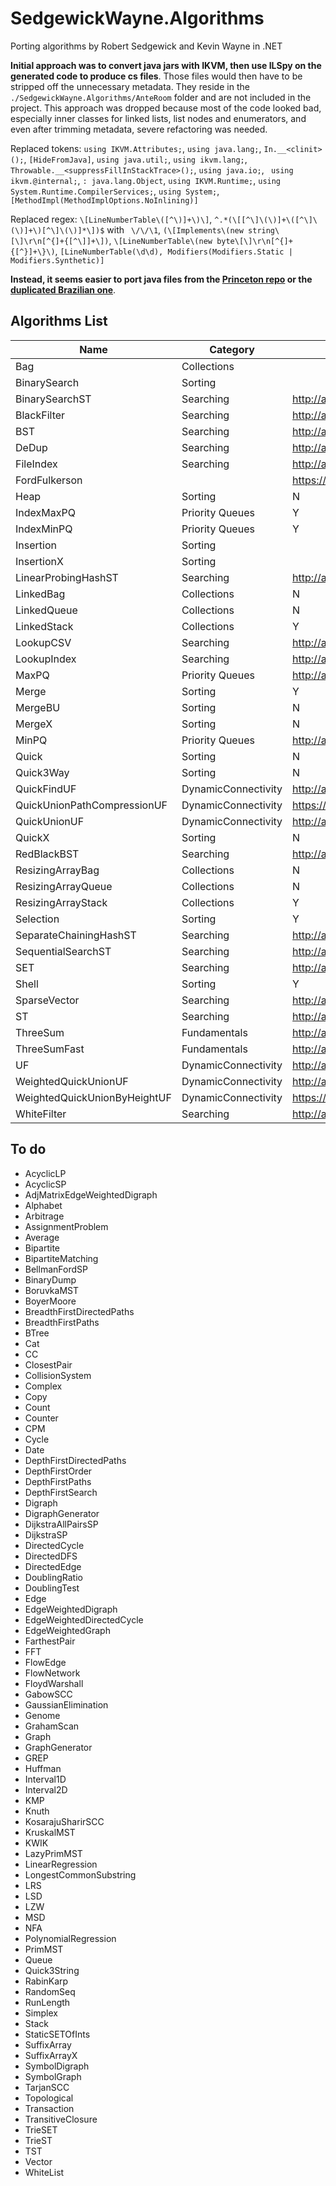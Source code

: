# SedgewickWayne.Algorithms
Porting algorithms by Robert Sedgewick and Kevin Wayne in .NET

**Initial approach was to convert java jars with IKVM, then use ILSpy on the generated code to produce cs files**.
Those files would then have to be stripped off the unnecessary metadata. 
They reside in the `./SedgewickWayne.Algorithms/AnteRoom` folder and are not included in the project.
This approach was dropped because most of the code looked bad, especially inner classes for linked lists, list nodes and enumerators, and even after trimming metadata, severe refactoring was needed.

Replaced tokens: `using IKVM.Attributes;`, `using java.lang;`, `In.__<clinit>();`, `[HideFromJava]`, `using java.util;`, `using ikvm.lang;`, ` Throwable.__<suppressFillInStackTrace>();`, `using java.io;`, ` using ikvm.@internal;`, `: java.lang.Object`, `using IKVM.Runtime;`, `using System.Runtime.CompilerServices;`, `using System;`, `[MethodImpl(MethodImplOptions.NoInlining)]`

Replaced regex: `\[LineNumberTable\([^\)]+\)\]`, `^.*(\[[^\]\(\)]+\([^\]\(\)]+\)[^\]\(\)]*\])$` with ` \/\/\1`, `(\[Implements\(new string\[\]\r\n[^{]+{[^\]]+\])`, `\[LineNumberTable\(new byte\[\]\r\n[^{]+{[^}]+\}\)`, `[LineNumberTable(\d\d), Modifiers(Modifiers.Static | Modifiers.Synthetic)]`


 

**Instead, it seems easier to port java files from the [Princeton repo](http://algs4.cs.princeton.edu) or the [duplicated Brazilian one](https://www.ime.usp.br/~pf/sedgewick-wayne/algs4/)**.

## Algorithms List

Name | Category | Princeton java link | Done
--- | --- | --- | ---
Bag                           | Collections                   |  | N
BinarySearch                  |  Sorting                      |  | Y
BinarySearchST                |  Searching                    | http://algs4.cs.princeton.edu/31elementary/BinarySearchST.java.html
BlackFilter                   |  Searching                    | http://algs4.cs.princeton.edu/31elementary
BST                           |  Searching                    | http://algs4.cs.princeton.edu/32bst/BST.java.html
DeDup                         |  Searching                    | http://algs4.cs.princeton.edu/31elementary
FileIndex                     |  Searching                    | http://algs4.cs.princeton.edu/31elementary
FordFulkerson                 |                               | https://www.ime.usp.br/~pf/sedgewick-wayne/algs4/FordFulkerson.java
Heap                          |  Sorting                      |  N
IndexMaxPQ                    |  Priority Queues              |  Y
IndexMinPQ                    |  Priority Queues              |  Y
Insertion                     |  Sorting                      |
InsertionX                    |  Sorting                      |
LinearProbingHashST           |  Searching                    | http://algs4.cs.princeton.edu/34hash/LinearProbingHashST.java.html
LinkedBag                     |  Collections                  |  N
LinkedQueue                   |  Collections                  |  N
LinkedStack                   |  Collections                  |  Y
LookupCSV                     |  Searching                    | http://algs4.cs.princeton.edu/31elementary
LookupIndex                   |  Searching                    | http://algs4.cs.princeton.edu/31elementary
MaxPQ                         |  Priority Queues              | http://algs4.cs.princeton.edu/24pq/MaxPQ.java.html | Y
Merge                         |  Sorting                      |  Y
MergeBU                       |  Sorting                      |  N
MergeX                        |  Sorting                      |  N
MinPQ                         |  Priority Queues              |  http://algs4.cs.princeton.edu/24pq/MinPQ.java.html | Y
Quick                         |  Sorting                      |  N
Quick3Way                     |  Sorting                      |  N
QuickFindUF                   |  DynamicConnectivity          | http://algs4.cs.princeton.edu/15uf/QuickFindUF.java.html
QuickUnionPathCompressionUF | DynamicConnectivity | https://algs4.cs.princeton.edu/15uf/QuickUnionPathCompressionUF.java.html 
QuickUnionUF                  |  DynamicConnectivity          | http://algs4.cs.princeton.edu/15uf/QuickUnionUF.java.html
QuickX                        |  Sorting                      |  N
RedBlackBST                   |  Searching                    | http://algs4.cs.princeton.edu/33balanced/RedBlackLiteBST.java.html
ResizingArrayBag              |  Collections                  |  N
ResizingArrayQueue            |  Collections                  |  N
ResizingArrayStack            |  Collections                  |  Y
Selection                     |  Sorting                      |  Y
SeparateChainingHashST        |  Searching                    | http://algs4.cs.princeton.edu/31elementary
SequentialSearchST            |  Searching                    | http://algs4.cs.princeton.edu/31elementary/SequentialSearchST.java.html 
SET                           |  Searching                    | http://algs4.cs.princeton.edu/31elementary
Shell                         |  Sorting                      |  Y
SparseVector                  |  Searching                    | http://algs4.cs.princeton.edu/31elementary
ST                            |  Searching                    | http://algs4.cs.princeton.edu/35applications/ST.java.html
ThreeSum                      |  Fundamentals                 | http://algs4.cs.princeton.edu/14analysis/ThreeSum.java
ThreeSumFast                  |  Fundamentals                 | http://algs4.cs.princeton.edu/14analysis/ThreeSumFast.java
UF                            |  DynamicConnectivity          | http://algs4.cs.princeton.edu/15uf/UF.java.html
WeightedQuickUnionUF          |  DynamicConnectivity          | http://algs4.cs.princeton.edu/15uf/WeightedQuickUnionUF.java.html
WeightedQuickUnionByHeightUF | DynamicConnectivity | https://algs4.cs.princeton.edu/15uf/WeightedQuickUnionByHeightUF.java.html
WhiteFilter                   |  Searching                    | http://algs4.cs.princeton.edu/31elementary

## To do

- AcyclicLP                     
- AcyclicSP                     
- AdjMatrixEdgeWeightedDigraph  
- Alphabet                      
- Arbitrage                     
- AssignmentProblem             
- Average                       
- Bipartite                     
- BipartiteMatching             
- BellmanFordSP                 
- BinaryDump                    
- BoruvkaMST                    
- BoyerMoore                    
- BreadthFirstDirectedPaths     
- BreadthFirstPaths             
- BTree                         
- Cat                           
- CC                            
- ClosestPair                   
- CollisionSystem               
- Complex                       
- Copy                          
- Count                         
- Counter                       
- CPM                           
- Cycle                         
- Date                          
- DepthFirstDirectedPaths       
- DepthFirstOrder               
- DepthFirstPaths               
- DepthFirstSearch              
- Digraph                       
- DigraphGenerator              
- DijkstraAllPairsSP            
- DijkstraSP                    
- DirectedCycle                 
- DirectedDFS                   
- DirectedEdge                  
- DoublingRatio                 
- DoublingTest                  
- Edge                          
- EdgeWeightedDigraph           
- EdgeWeightedDirectedCycle     
- EdgeWeightedGraph             
- FarthestPair                  
- FFT                           
- FlowEdge                      
- FlowNetwork                   
- FloydWarshall                 
- GabowSCC                      
- GaussianElimination           
- Genome                        
- GrahamScan                    
- Graph                         
- GraphGenerator                
- GREP                          
- Huffman                       
- Interval1D                    
- Interval2D                    
- KMP                           
- Knuth                         
- KosarajuSharirSCC             
- KruskalMST                    
- KWIK                          
- LazyPrimMST                   
- LinearRegression              
- LongestCommonSubstring        
- LRS                           
- LSD                           
- LZW                           
- MSD                           
- NFA                           
- PolynomialRegression          
- PrimMST                       
- Queue                         
- Quick3String                  
- RabinKarp                     
- RandomSeq                     
- RunLength                     
- Simplex                       
- Stack                         
- StaticSETOfInts               
- SuffixArray                   
- SuffixArrayX                  
- SymbolDigraph                 
- SymbolGraph                   
- TarjanSCC                     
- Topological                   
- Transaction                   
- TransitiveClosure             
- TrieSET                       
- TrieST                        
- TST                           
- Vector                        
- WhiteList                     